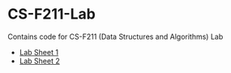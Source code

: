 # CS-F211-Lab
Contains code for CS-F211 (Data Structures and Algorithms) Lab
<br/>

- [Lab Sheet 1](https://github.com/soppydart/CS-F211-Lab/files/10710160/Lab.Sheet.1.pdf)
- [Lab Sheet 2](https://github.com/soppydart/CS-F211-Lab/files/10710161/Lab.Sheet.2.pdf)
